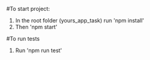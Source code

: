 #To start project:

1. In the root folder (yours_app_task) run 'npm install'
2. Then 'npm start'

#To run tests

1. Run 'npm run test'
